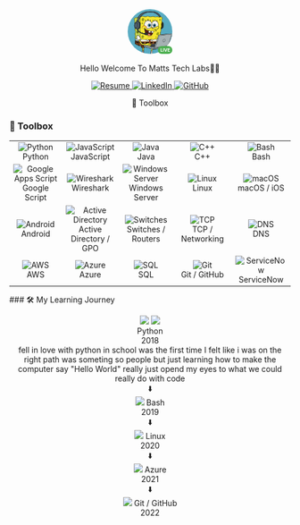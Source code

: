 <div align="center">
  <div style="position: relative; display: inline-block; width: 80px; height: 80px;">
    <img src="SpongeBob.png" alt="SpongeBob" width="80" height="80" style="border-radius: 50%;">
    <span style="position: absolute; bottom: 0; right: 0; background-color: #4CAF50; color: white; font-size: 8px; font-weight: bold; padding: 2px 4px; border-radius: 10px;">
      LIVE
    </span>
  </div>
</div>

<p align="center">
  Hello Welcome To Matts Tech Labs👋🏿
</p>




<p align="center">
  <a href="Matthew_Gregory_Resume_TechSupportLead_v2.pdf">
    <img alt="Resume" src="https://img.shields.io/badge/📄_View_Resume-blue?style=for-the-badge">
  </a>
  <a href="https://linkedin.com/in/Mattgregory96">
    <img alt="LinkedIn" src="https://img.shields.io/badge/🔗_LinkedIn-0077B5?style=for-the-badge&logo=linkedin&logoColor=white">
  </a>
  <a href="https://github.com/Mattstechlabs">
    <img alt="GitHub" src="https://img.shields.io/badge/💻_GitHub-0077b5?style=for-the-badge&logo=github&logoColor=white">
  </a>
</p>
<p align="center">
🧰 Toolbox
</p>


### 🧰 Toolbox

<div align="center">

<table>
  <tr>
    <td align="center" width="100">
      <img src="https://cdn.jsdelivr.net/gh/devicons/devicon/icons/python/python-original.svg" width="50" alt="Python"/><br>Python
    </td>
    <td align="center" width="100">
      <img src="https://cdn.jsdelivr.net/gh/devicons/devicon/icons/javascript/javascript-original.svg" width="50" alt="JavaScript"/><br>JavaScript
    </td>
    <td align="center" width="100">
      <img src="https://cdn.jsdelivr.net/gh/devicons/devicon/icons/java/java-original.svg" width="50" alt="Java"/><br>Java
    </td>
    <td align="center" width="100">
      <img src="https://cdn.jsdelivr.net/gh/devicons/devicon/icons/cplusplus/cplusplus-original.svg" width="50" alt="C++"/><br>C++
    </td>
    <td align="center" width="100">
      <img src="https://cdn.jsdelivr.net/gh/devicons/devicon/icons/bash/bash-original.svg" width="50" alt="Bash"/><br>Bash
    </td>
  </tr>
  <tr>
    <td align="center" width="100">
      <img src="https://img.icons8.com/color/48/000000/google-logo.png" width="50" alt="Google Apps Script"/><br>Google Script
    </td>
    <td align="center" width="100">
      <img src="https://img.icons8.com/color/48/000000/wireshark.png" width="50" alt="Wireshark"/><br>Wireshark
    </td>
    <td align="center" width="100">
      <img src="https://cdn.jsdelivr.net/gh/devicons/devicon/icons/windows8/windows8-original.svg" width="50" alt="Windows Server"/><br>Windows Server
    </td>
    <td align="center" width="100">
      <img src="https://cdn.jsdelivr.net/gh/devicons/devicon/icons/linux/linux-original.svg" width="50" alt="Linux"/><br>Linux
    </td>
    <td align="center" width="100">
      <img src="https://cdn.jsdelivr.net/gh/devicons/devicon/icons/apple/apple-original.svg" width="50" alt="macOS"/><br>macOS / iOS
    </td>
  </tr>
  <tr>
    <td align="center" width="100">
      <img src="https://cdn.jsdelivr.net/gh/devicons/devicon/icons/android/android-original.svg" width="50" alt="Android"/><br>Android
    </td>
    <td align="center" width="100">
      <img src="https://img.icons8.com/ios-filled/50/000000/active-directory.png" width="50" alt="Active Directory"/><br>Active Directory / GPO
    </td>
    <td align="center" width="100">
      <img src="https://img.icons8.com/ios-filled/50/000000/switch.png" width="50" alt="Switches"/><br>Switches / Routers
    </td>
    <td align="center" width="100">
      <img src="https://img.icons8.com/ios-filled/50/000000/network.png" width="50" alt="TCP"/><br>TCP / Networking
    </td>
    <td align="center" width="100">
      <img src="https://img.icons8.com/fluency/48/domain.png" width="50" alt="DNS"/><br>DNS
    </td>
  </tr>
  <tr>
    <td align="center" width="100">
      <img src="https://cdn.jsdelivr.net/gh/devicons/devicon/icons/amazonwebservices/amazonwebservices-original.svg" width="50" alt="AWS"/><br>AWS
    </td>
    <td align="center" width="100">
      <img src="https://cdn.jsdelivr.net/gh/devicons/devicon/icons/azure/azure-original.svg" width="50" alt="Azure"/><br>Azure
    </td>
    <td align="center" width="100">
      <img src="https://cdn.jsdelivr.net/gh/devicons/devicon/icons/mysql/mysql-original.svg" width="50" alt="SQL"/><br>SQL
    </td>
    <td align="center" width="100">
      <img src="https://cdn.jsdelivr.net/gh/devicons/devicon/icons/git/git-original.svg" width="50" alt="Git"/><br>Git / GitHub
    </td>
    <td align="center" width="100">
      <img src="https://img.icons8.com/color/96/servicenow.png" width="50" alt="ServiceNow"/><br>ServiceNow
    </td>
  </tr>
</table>

</div>
### 🛠️ My Learning Journey

<div align="center">

<img src="https://cdn.jsdelivr.net/gh/devicons/devicon/icons/python/python-original.svg" width="40"/> <img src="https://cdn.jsdelivr.net/gh/devicons/devicon/icons/bash/bash-original.svg" width="40"/> <br> Python <br> 2018 <br> fell in love with python in school was the first time I felt like i was on the right path was someting so people but just learning how to make the computer say "Hello World" really just opend my eyes to what we could really do with code   
⬇️  
<img src="https://cdn.jsdelivr.net/gh/devicons/devicon/icons/bash/bash-original.svg" width="40"/> Bash <br> 2019  
⬇️  
<img src="https://cdn.jsdelivr.net/gh/devicons/devicon/icons/linux/linux-original.svg" width="40"/> Linux <br> 2020  
⬇️  
<img src="https://cdn.jsdelivr.net/gh/devicons/devicon/icons/azure/azure-original.svg" width="40"/> Azure <br> 2021  
⬇️  
<img src="https://cdn.jsdelivr.net/gh/devicons/devicon/icons/git/git-original.svg" width="40"/> Git / GitHub <br> 2022  

</div>
